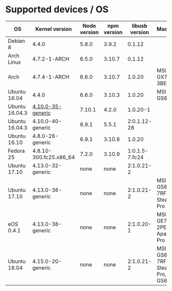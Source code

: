 # Supported devices / OS

| OS             | Kernel version         | Node version | npm version | libusb version | Machine                   |
| ---            | ---                    | ---          | ---         | ---            | ---                       |
| Debian 8       | 4.4.0                  | 5.8.0        | 3.9.2       | 0.1.12         |                           |
| Arch Linux     | 4.7.2-1-ARCH           | 6.5.0        | 3.10.7      | 0.1.12         |                           |
| Arch           | 4.7.4-1-ARCH           | 6.6.0        | 3.10.7      | 1.0.20         | MSI GX70-3BE              |
| Ubuntu 16.04   | 4.4.0                  | 6.6.0        | 3.10.3      | 1.0.20         | MSI GS60                  |
| Ubuntu 16.04.3 | [4.10.0-35-generic][1] | 7.10.1       | 4.2.0       | 1.0.20-1       |                           |
| Ubuntu 16.04.3 | 4.10.0-40-generic      | 8.9.1        | 5.5.1       | 2:0.1.12-28    |                           |
| Ubuntu 16.10   | 4.8.0-26-generic       | 6.9.1        | 3.10.8      | 1.0.20         |                           |
| Fedora 25      | 4.8.10-300.fc25.x86_64 | 7.2.0        | 3.10.9      | 1:0.1.5-7.fc24 |                           |
| Ubuntu 17.10   | 4.13.0-32-generic      | none         | none        | 2:1.0.21-2     |                           |
| Ubuntu 17.10   | 4.13.0-38-generic      | none         | none        | 2:1.0.21-2     | MSI GS63VR 7RF Stealth Pro|
| eOS 0.4.1      | 4.13.0-38-generic      | none         | none        | 2:1.0.20-1     | MSI GE70 2PE Apache Pro   |
| Ubuntu 18.04   | 4.15.0-20-generic      | none         | none        | 2:1.0.21-2     | MSI GS63VR 7RF Stealth Pro,MSI GS60|

[1]: https://wiki.ubuntu.com/Kernel/LTSEnablementStack#Ubuntu_16.04_LTS_-_Xenial_Xerus
